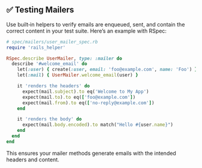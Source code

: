 ## ✅ Testing Mailers

Use built‑in helpers to verify emails are enqueued, sent, and contain the correct content in your test suite. Here’s an example with RSpec:

```ruby
# spec/mailers/user_mailer_spec.rb
require 'rails_helper'

RSpec.describe UserMailer, type: :mailer do
  describe '#welcome_email' do
    let(:user) { create(:user, email: 'foo@example.com', name: 'Foo') }
    let(:mail) { UserMailer.welcome_email(user) }

    it 'renders the headers' do
      expect(mail.subject).to eq('Welcome to My App')
      expect(mail.to).to eq(['foo@example.com'])
      expect(mail.from).to eq(['no-reply@example.com'])
    end

    it 'renders the body' do
      expect(mail.body.encoded).to match("Hello #{user.name}")
    end
  end
end
```

This ensures your mailer methods generate emails with the intended headers and content.